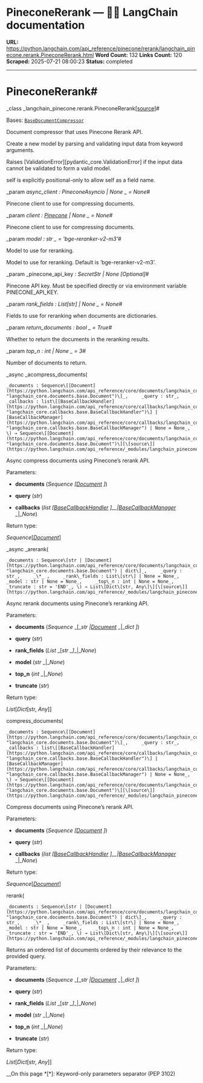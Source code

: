 # PineconeRerank — 🦜🔗 LangChain  documentation

**URL:** https://python.langchain.com/api_reference/pinecone/rerank/langchain_pinecone.rerank.PineconeRerank.html
**Word Count:** 132
**Links Count:** 120
**Scraped:** 2025-07-21 08:00:23
**Status:** completed

---

# PineconeRerank\#

_class _langchain\_pinecone.rerank.PineconeRerank[\[source\]](https://python.langchain.com/api_reference/_modules/langchain_pinecone/rerank.html#PineconeRerank)\#     

Bases: [`BaseDocumentCompressor`](https://python.langchain.com/api_reference/core/documents/langchain_core.documents.compressor.BaseDocumentCompressor.html#langchain_core.documents.compressor.BaseDocumentCompressor "langchain_core.documents.compressor.BaseDocumentCompressor")

Document compressor that uses Pinecone Rerank API.

Create a new model by parsing and validating input data from keyword arguments.

Raises \[ValidationError\]\[pydantic\_core.ValidationError\] if the input data cannot be validated to form a valid model.

self is explicitly positional-only to allow self as a field name.

_param _async\_client _: PineconeAsyncio | None_ _ = None_\#     

Pinecone client to use for compressing documents.

_param _client _: [Pinecone](https://python.langchain.com/api_reference/pinecone/vectorstores/langchain_pinecone.vectorstores.Pinecone.html#langchain_pinecone.vectorstores.Pinecone "langchain_pinecone.vectorstores.Pinecone") | None_ _ = None_\#     

Pinecone client to use for compressing documents.

_param _model _: str_ _ = 'bge-reranker-v2-m3'_\#     

Model to use for reranking.

Model to use for reranking. Default is ‘bge-reranker-v2-m3’.

_param _pinecone\_api\_key _: SecretStr | None_ _\[Optional\]_\#     

Pinecone API key. Must be specified directly or via environment variable PINECONE\_API\_KEY.

_param _rank\_fields _: List\[str\] | None_ _ = None_\#     

Fields to use for reranking when documents are dictionaries.

_param _return\_documents _: bool_ _ = True_\#     

Whether to return the documents in the reranking results.

_param _top\_n _: int | None_ _ = 3_\#     

Number of documents to return.

_async _acompress\_documents\(

    _documents : Sequence\[[Document](https://python.langchain.com/api_reference/core/documents/langchain_core.documents.base.Document.html#langchain_core.documents.base.Document "langchain_core.documents.base.Document")\]_,     _query : str_,     _callbacks : list\[[BaseCallbackHandler](https://python.langchain.com/api_reference/core/callbacks/langchain_core.callbacks.base.BaseCallbackHandler.html#langchain_core.callbacks.base.BaseCallbackHandler "langchain_core.callbacks.base.BaseCallbackHandler")\] | [BaseCallbackManager](https://python.langchain.com/api_reference/core/callbacks/langchain_core.callbacks.base.BaseCallbackManager.html#langchain_core.callbacks.base.BaseCallbackManager "langchain_core.callbacks.base.BaseCallbackManager") | None = None_, \) → Sequence\[[Document](https://python.langchain.com/api_reference/core/documents/langchain_core.documents.base.Document.html#langchain_core.documents.base.Document "langchain_core.documents.base.Document")\][\[source\]](https://python.langchain.com/api_reference/_modules/langchain_pinecone/rerank.html#PineconeRerank.acompress_documents)\#     

Async compress documents using Pinecone’s rerank API.

Parameters:     

  * **documents** \(_Sequence_ _\[_[_Document_](https://python.langchain.com/api_reference/core/documents/langchain_core.documents.base.Document.html#langchain_core.documents.base.Document "langchain_core.documents.base.Document") _\]_\)

  * **query** \(_str_\)

  * **callbacks** \(_list_ _\[_[_BaseCallbackHandler_](https://python.langchain.com/api_reference/core/callbacks/langchain_core.callbacks.base.BaseCallbackHandler.html#langchain_core.callbacks.base.BaseCallbackHandler "langchain_core.callbacks.base.BaseCallbackHandler") _\]__|_[_BaseCallbackManager_](https://python.langchain.com/api_reference/core/callbacks/langchain_core.callbacks.base.BaseCallbackManager.html#langchain_core.callbacks.base.BaseCallbackManager "langchain_core.callbacks.base.BaseCallbackManager") _|__None_\)

Return type:     

_Sequence_\[[_Document_](https://python.langchain.com/api_reference/core/documents/langchain_core.documents.base.Document.html#langchain_core.documents.base.Document "langchain_core.documents.base.Document")\]

_async _arerank\(

    _documents : Sequence\[str | [Document](https://python.langchain.com/api_reference/core/documents/langchain_core.documents.base.Document.html#langchain_core.documents.base.Document "langchain_core.documents.base.Document") | dict\]_,     _query : str_,     _\*_ ,     _rank\_fields : List\[str\] | None = None_,     _model : str | None = None_,     _top\_n : int | None = None_,     _truncate : str = 'END'_, \) → List\[Dict\[str, Any\]\][\[source\]](https://python.langchain.com/api_reference/_modules/langchain_pinecone/rerank.html#PineconeRerank.arerank)\#     

Async rerank documents using Pinecone’s reranking API.

Parameters:     

  * **documents** \(_Sequence_ _\[__str_ _|_[_Document_](https://python.langchain.com/api_reference/core/documents/langchain_core.documents.base.Document.html#langchain_core.documents.base.Document "langchain_core.documents.base.Document") _|__dict_ _\]_\)

  * **query** \(_str_\)

  * **rank\_fields** \(_List_ _\[__str_ _\]__|__None_\)

  * **model** \(_str_ _|__None_\)

  * **top\_n** \(_int_ _|__None_\)

  * **truncate** \(_str_\)

Return type:     

_List_\[_Dict_\[str, _Any_\]\]

compress\_documents\(

    _documents : Sequence\[[Document](https://python.langchain.com/api_reference/core/documents/langchain_core.documents.base.Document.html#langchain_core.documents.base.Document "langchain_core.documents.base.Document")\]_,     _query : str_,     _callbacks : list\[[BaseCallbackHandler](https://python.langchain.com/api_reference/core/callbacks/langchain_core.callbacks.base.BaseCallbackHandler.html#langchain_core.callbacks.base.BaseCallbackHandler "langchain_core.callbacks.base.BaseCallbackHandler")\] | [BaseCallbackManager](https://python.langchain.com/api_reference/core/callbacks/langchain_core.callbacks.base.BaseCallbackManager.html#langchain_core.callbacks.base.BaseCallbackManager "langchain_core.callbacks.base.BaseCallbackManager") | None = None_, \) → Sequence\[[Document](https://python.langchain.com/api_reference/core/documents/langchain_core.documents.base.Document.html#langchain_core.documents.base.Document "langchain_core.documents.base.Document")\][\[source\]](https://python.langchain.com/api_reference/_modules/langchain_pinecone/rerank.html#PineconeRerank.compress_documents)\#     

Compress documents using Pinecone’s rerank API.

Parameters:     

  * **documents** \(_Sequence_ _\[_[_Document_](https://python.langchain.com/api_reference/core/documents/langchain_core.documents.base.Document.html#langchain_core.documents.base.Document "langchain_core.documents.base.Document") _\]_\)

  * **query** \(_str_\)

  * **callbacks** \(_list_ _\[_[_BaseCallbackHandler_](https://python.langchain.com/api_reference/core/callbacks/langchain_core.callbacks.base.BaseCallbackHandler.html#langchain_core.callbacks.base.BaseCallbackHandler "langchain_core.callbacks.base.BaseCallbackHandler") _\]__|_[_BaseCallbackManager_](https://python.langchain.com/api_reference/core/callbacks/langchain_core.callbacks.base.BaseCallbackManager.html#langchain_core.callbacks.base.BaseCallbackManager "langchain_core.callbacks.base.BaseCallbackManager") _|__None_\)

Return type:     

_Sequence_\[[_Document_](https://python.langchain.com/api_reference/core/documents/langchain_core.documents.base.Document.html#langchain_core.documents.base.Document "langchain_core.documents.base.Document")\]

rerank\(

    _documents : Sequence\[str | [Document](https://python.langchain.com/api_reference/core/documents/langchain_core.documents.base.Document.html#langchain_core.documents.base.Document "langchain_core.documents.base.Document") | dict\]_,     _query : str_,     _\*_ ,     _rank\_fields : List\[str\] | None = None_,     _model : str | None = None_,     _top\_n : int | None = None_,     _truncate : str = 'END'_, \) → List\[Dict\[str, Any\]\][\[source\]](https://python.langchain.com/api_reference/_modules/langchain_pinecone/rerank.html#PineconeRerank.rerank)\#     

Returns an ordered list of documents ordered by their relevance to the provided query.

Parameters:     

  * **documents** \(_Sequence_ _\[__str_ _|_[_Document_](https://python.langchain.com/api_reference/core/documents/langchain_core.documents.base.Document.html#langchain_core.documents.base.Document "langchain_core.documents.base.Document") _|__dict_ _\]_\)

  * **query** \(_str_\)

  * **rank\_fields** \(_List_ _\[__str_ _\]__|__None_\)

  * **model** \(_str_ _|__None_\)

  * **top\_n** \(_int_ _|__None_\)

  * **truncate** \(_str_\)

Return type:     

_List_\[_Dict_\[str, _Any_\]\]

__On this page   *[\*]: Keyword-only parameters separator (PEP 3102)